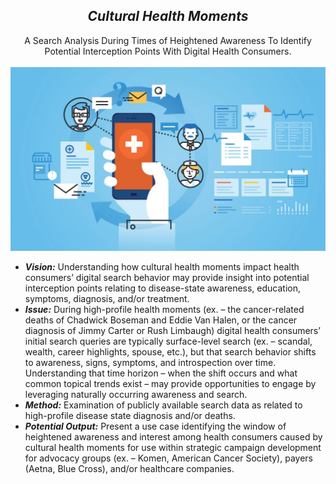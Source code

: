 ## <center> ***Cultural Health Moments*** 
<center>A Search Analysis During Times of Heightened Awareness To Identify Potential Interception Points With Digital Health Consumers.</center>
<br>
<center><img src="Assets/DigitalHealth.jpg" width=600/></center>

* ***Vision:*** Understanding how cultural health moments impact health consumers’ digital search behavior may provide insight into potential interception points relating to disease-state awareness, education, symptoms, diagnosis, and/or treatment.
* ***Issue:*** During high-profile health moments (ex. – the cancer-related deaths of Chadwick Boseman and Eddie Van Halen, or the cancer diagnosis of Jimmy Carter or Rush Limbaugh) digital health consumers’ initial search queries are typically surface-level search (ex. – scandal, wealth, career highlights, spouse, etc.), but that search behavior shifts to awareness, signs, symptoms, and introspection over time. Understanding that time horizon – when the shift occurs and what common topical trends exist – may provide opportunities to engage by leveraging naturally occurring awareness and search.
* ***Method:*** Examination of publicly available search data as related to high-profile disease state diagnosis and/or deaths. 
* ***Potential Output:*** Present a use case identifying the window of heightened awareness and interest among health consumers caused by cultural health moments for use within strategic campaign development for advocacy groups (ex. – Komen, American Cancer Society), payers (Aetna, Blue Cross), and/or healthcare companies.
